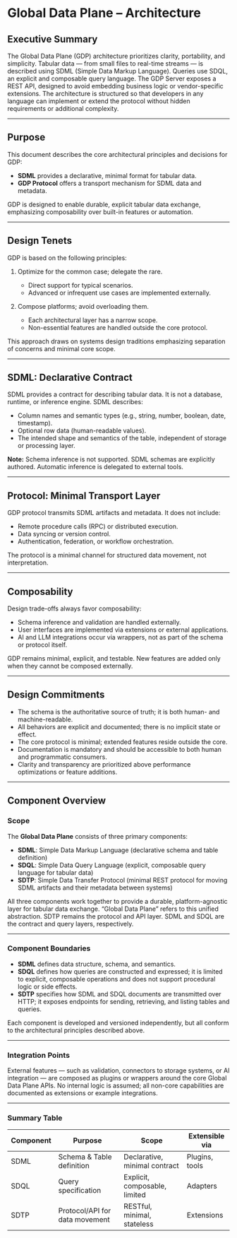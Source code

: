 # Global Data Plane – Architecture

## Executive Summary

The Global Data Plane (GDP) architecture prioritizes clarity, portability, and simplicity. Tabular data — from small files to real-time streams — is described using SDML (Simple Data Markup Language). Queries use SDQL, an explicit and composable query language. The GDP Server exposes a REST API, designed to avoid embedding business logic or vendor-specific extensions. The architecture is structured so that developers in any language can implement or extend the protocol without hidden requirements or additional complexity.

---

## Purpose

This document describes the core architectural principles and decisions for GDP:

* **SDML** provides a declarative, minimal format for tabular data.
* **GDP Protocol** offers a transport mechanism for SDML data and metadata.

GDP is designed to enable durable, explicit tabular data exchange, emphasizing composability over built-in features or automation.

---

## Design Tenets

GDP is based on the following principles:

1. Optimize for the common case; delegate the rare.

   * Direct support for typical scenarios.
   * Advanced or infrequent use cases are implemented externally.
2. Compose platforms; avoid overloading them.

   * Each architectural layer has a narrow scope.
   * Non-essential features are handled outside the core protocol.

This approach draws on systems design traditions emphasizing separation of concerns and minimal core scope.

---

## SDML: Declarative Contract

SDML provides a contract for describing tabular data. It is not a database, runtime, or inference engine. SDML describes:

* Column names and semantic types (e.g., string, number, boolean, date, timestamp).
* Optional row data (human-readable values).
* The intended shape and semantics of the table, independent of storage or processing layer.

**Note:** Schema inference is not supported. SDML schemas are explicitly authored. Automatic inference is delegated to external tools.

---

## Protocol: Minimal Transport Layer

GDP protocol transmits SDML artifacts and metadata. It does not include:

* Remote procedure calls (RPC) or distributed execution.
* Data syncing or version control.
* Authentication, federation, or workflow orchestration.

The protocol is a minimal channel for structured data movement, not interpretation.

---

## Composability

Design trade-offs always favor composability:

* Schema inference and validation are handled externally.
* User interfaces are implemented via extensions or external applications.
* AI and LLM integrations occur via wrappers, not as part of the schema or protocol itself.

GDP remains minimal, explicit, and testable. New features are added only when they cannot be composed externally.

---

## Design Commitments

* The schema is the authoritative source of truth; it is both human- and machine-readable.
* All behaviors are explicit and documented; there is no implicit state or effect.
* The core protocol is minimal; extended features reside outside the core.
* Documentation is mandatory and should be accessible to both human and programmatic consumers.
* Clarity and transparency are prioritized above performance optimizations or feature additions.

---

## Component Overview

### Scope

The **Global Data Plane** consists of three primary components:

* **SDML**: Simple Data Markup Language (declarative schema and table definition)
* **SDQL**: Simple Data Query Language (explicit, composable query language for tabular data)
* **SDTP**: Simple Data Transfer Protocol (minimal REST protocol for moving SDML artifacts and their metadata between systems)

All three components work together to provide a durable, platform-agnostic layer for tabular data exchange. “Global Data Plane” refers to this unified abstraction. SDTP remains the protocol and API layer. SDML and SDQL are the contract and query layers, respectively.

---

### Component Boundaries

* **SDML** defines data structure, schema, and semantics.
* **SDQL** defines how queries are constructed and expressed; it is limited to explicit, composable operations and does not support procedural logic or side effects.
* **SDTP** specifies how SDML and SDQL documents are transmitted over HTTP; it exposes endpoints for sending, retrieving, and listing tables and queries.

Each component is developed and versioned independently, but all conform to the architectural principles described above.

---

### Integration Points

External features — such as validation, connectors to storage systems, or AI integration — are composed as plugins or wrappers around the core Global Data Plane APIs. No internal logic is assumed; all non-core capabilities are documented as extensions or example integrations.

---

### Summary Table

| Component | Purpose                        | Scope                         | Extensible via |
| --------- | ------------------------------ | ----------------------------- | -------------- |
| SDML      | Schema & Table definition      | Declarative, minimal contract | Plugins, tools |
| SDQL      | Query specification            | Explicit, composable, limited | Adapters       |
| SDTP      | Protocol/API for data movement | RESTful, minimal, stateless   | Extensions     |
